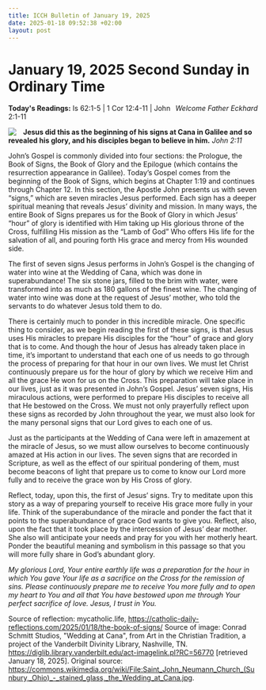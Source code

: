 ```yaml
---
title: ICCH Bulletin of January 19, 2025
date: 2025-01-18 09:52:38 +02:00
layout: post
---
```


# January 19, 2025 Second Sunday in Ordinary Time
<span style="float: right"><em>Welcome Father Eckhard</em></span>
**Today's Readings:** Is 62:1-5 | 1 Cor 12:4-11 | John 2:1-11


<img style="float: left; margin-right: 1em;" src="https://diglib.library.vanderbilt.edu/cdri/jpeg/sjkweionc09283un.jpg">

**Jesus did this as the beginning of his signs at Cana in Galilee and so revealed his glory, and his disciples began to believe in him.** *John 2:11*

John’s Gospel is commonly divided into four sections: the Prologue, the Book of Signs, the Book of Glory and the Epilogue (which contains the resurrection appearance in Galilee). Today’s Gospel comes from the beginning of the Book of Signs, which begins at Chapter 1:19 and continues through Chapter 12. In this section, the Apostle John presents us with seven “signs,” which are seven miracles Jesus performed. Each sign has a deeper spiritual meaning that reveals Jesus’ divinity and mission. In many ways, the entire Book of Signs prepares us for the Book of Glory in which Jesus’ “hour” of glory is identified with Him taking up His glorious throne of the Cross, fulfilling His mission as the “Lamb of God” Who offers His life for the salvation of all, and pouring forth His grace and mercy from His wounded side.

The first of seven signs Jesus performs in John’s Gospel is the changing of water into wine at the Wedding of Cana, which was done in superabundance! The six stone jars, filled to the brim with water, were transformed into as much as 180 gallons of the finest wine. The changing of water into wine was done at the request of Jesus’ mother, who told the servants to do whatever Jesus told them to do.

There is certainly much to ponder in this incredible miracle. One specific thing to consider, as we begin reading the first of these signs, is that Jesus uses His miracles to prepare His disciples for the “hour” of grace and glory that is to come. And though the hour of Jesus has already taken place in time, it’s important to understand that each one of us needs to go through the process of preparing for that hour in our own lives. We must let Christ continuously prepare us for the hour of glory by which we receive Him and all the grace He won for us on the Cross. This preparation will take place in our lives, just as it was presented in John’s Gospel. Jesus’ seven signs, His miraculous actions, were performed to prepare His disciples to receive all that He bestowed on the Cross. We must not only prayerfully reflect upon these signs as recorded by John throughout the year, we must also look for the many personal signs that our Lord gives to each one of us.

Just as the participants at the Wedding of Cana were left in amazement at the miracle of Jesus, so we must allow ourselves to become continuously amazed at His action in our lives. The seven signs that are recorded in Scripture, as well as the effect of our spiritual pondering of them, must become beacons of light that prepare us to come to know our Lord more fully and to receive the grace won by His Cross of glory.

Reflect, today, upon this, the first of Jesus’ signs. Try to meditate upon this story as a way of preparing yourself to receive His grace more fully in your life. Think of the superabundance of the miracle and ponder the fact that it points to the superabundance of grace God wants to give you. Reflect, also, upon the fact that it took place by the intercession of Jesus’ dear mother. She also will anticipate your needs and pray for you with her motherly heart. Ponder the beautiful meaning and symbolism in this passage so that you will more fully share in God’s abundant glory.

*My glorious Lord, Your entire earthly life was a preparation for the hour in which You gave Your life as a sacrifice on the Cross for the remission of sins. Please continuously prepare me to receive You more fully and to open my heart to You and all that You have bestowed upon me through Your perfect sacrifice of love. Jesus, I trust in You.*

Source of reflection: mycatholic.life, https://catholic-daily-reflections.com/2025/01/18/the-book-of-signs/
Source of image: Conrad Schmitt Studios, "Wedding at Cana", from Art in the Christian Tradition, a project of the Vanderbilt Divinity Library, Nashville, TN. https://diglib.library.vanderbilt.edu/act-imagelink.pl?RC=56770 [retrieved January 18, 2025]. Original source: https://commons.wikimedia.org/wiki/File:Saint_John_Neumann_Church_(Sunbury,_Ohio)_-_stained_glass,_the_Wedding_at_Cana.jpg.




